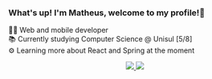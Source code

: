 ### What's up! I'm Matheus, welcome to my profile!👋

👨‍💻 Web and mobile developer<br/>
📚 Currently studying Computer Science @ Unisul [5/8]</br>
⚙️ Learning more about React and Spring at the moment<br/>

<!-- [![matheusbarcc's GitHub stats](https://github-readme-stats.vercel.app/api?username=matheusbarcc&showicons=true&theme=dracula)](https://github.com/anuraghazra/github-readme-stats)
[![Top Langs](https://github-readme-stats.vercel.app/api/top-langs/?username=matheusbarcc&showicons=true&theme=dracula)](https://github.com/anuraghazra/github-readme-stats) -->

<div align="center">
  <a href="https://github.com/matheusbarcc">
    <img src="https://github-readme-stats.vercel.app/api?username=matheusbarcc&show_icons=true&theme=codeSTACKr" />
    <img src="https://github-readme-stats.vercel.app/api/top-langs?username=matheusbarcc&layout=compact&show_icons=true&langs_count=7&theme=codeSTACKr" />
  </a>
</div>


